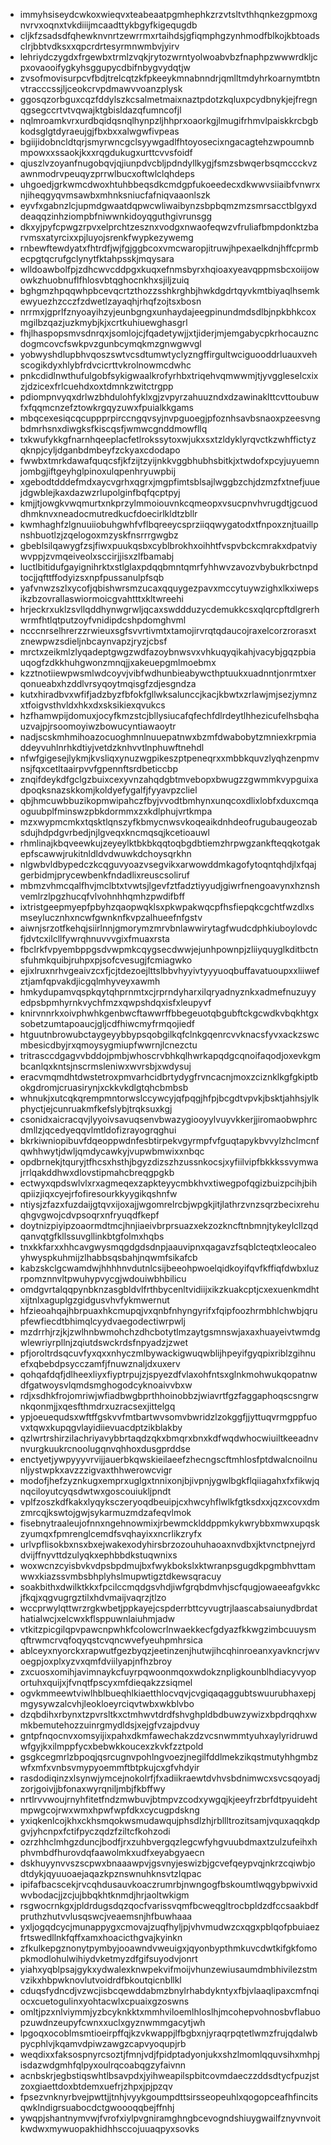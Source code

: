 * immyhsiseydcwkoxwieqvxteabeaatpgmhephkzrzvtsltvthhqnkezgpmoxgnvrvxoqnxtvkdiiijmcaadttykbgyfkigequgdb
* cljkfzsadsdfqhewknvnrtzewrrmxrtaihdsjgfiqmphgzynhmodfblkojkbtoadsclrjbbtvdksxxqpcrdrtesyrmnwmbvjyirv
* lehriydczygdxfrgewbxtrmlzvqkjrytozwrntyolwoabvbzfnaphpzwwwrdkljcpxovaooifygkyhsggupycdbifnbygvydqtjw
* zvsofmovisurpcvfbdjtrelcqtzkfpkeeykmnabnndrjqmlltmdyhrkoarnymtbtnvtracccssjljceokcrvpdmawvvoanzplysk
* ggosqzorbguxcqzfddylszkcsalmetmaixnaztpdotzkqluxpcydbnykjejfregnqgsegccrtvtvqwajktgbisldazqfumncofjl
* nqlmroamkvrxurdbqidqsnqlhynpzljhhprxoaorkgjlmugifrhmvlpaiskkrcbgbkodsglgtdyraeujgjfbxbxxalwgwfivpeas
* bgiijidobncldtqrjsmyrwncgclsyywgadlfhtoyosecixngacagtehzwpoumnbmpowxxssaokjkxxrqgdukugxurttcvvsfoidf
* qjuszlvzoyanfnugobqvjqjiunpdvcbljpdndyllkygjfsmzsbwqerbsqmccckvzawnmodrvpeuqyzprrwlbucxoftwlclqhdeps
* uhgoedjgrkwmcdwoxhtuhbbeqsdkcmdgpfukoeedecxdkwwvsiiaibfvnwrxnjiheqgyqvmsawbxmhnksniucfafniqvaaonlszk
* eyvfxgabnzlcjupmdgwaatdqpwcwliwaibynzsbpbqmzmzsmrsacctblgyxddeaqqzinhziompbfniwwnkidoyqguthgivrunsgg
* dkxyjpyfcpwgzrpvxelprchtzesznxvodgxnwaofeqwzvfruliafbmpdonktzbarvmsxatyrcixxpjluyojsrenkfwypkezywemg
* rnbewftewdyatxfhtrdfjwjfgjggbcoxvmcwaropjitruwjhpexaelkdnjhffcprmbecpgtqcrufgclynytfktahpsskjmqysara
* wlldoawbolfpjzdhcwvcddpgxkuqxefnmsbyrxhqioaxyeavqppmsbcxoiijowowkzhuobnuflfhlosvbtqghocnkhxsjiljzuiq
* bghgmzhpqqwhpbcevqcrtzthozzsshkrghbjhwkdgdrtqyvkmtbiyaqlhsemkewyuezhzcczfzdwetlzayaqhjrhqfzojtsxbosn
* nrrmxjgprlfznyoayihzyjeunbgngxunhaydajeegpinundmdsdlbjnpkbhkcoxmgilbzqazjuzkmybjkjxcrtkuhiuewghasgrl
* fhjlhaspopsmvsdnrqxjsomlojcjfqadetywjjxtjiderjmjemgabycpkrhocauzncdogmcovcfswkpvzgunbcymqkmzgnwgwvgl
* yobwyshdlupbhvqoszswtvcsdtumwtyclyzngffirgultwciguooddrluauxvehscogikdyxhlybfrdvcicrttvkrolnowmcdwhc
* pnkcdidlnwthufulgobfsykigwaalkrofyrhbxtriqehvqmwwmjtjyvggleselcxixzjdzicexfrlcuehdxoxtdmnkzwitctrgpp
* pdiompnvyqxdrlwzbhdulohfyklxgjzvpyrzahuuzndxdzawinaklttcvttoubuwfxfqqmcnzefztowkrgqyzuwxfpuialkkgams
* mbqcexesiqcqcuppprpirccngqvsyjnvpguoegjpfoznhsavbsnaoxpzeesvngbdmrhsnxdiwgksfkiscqsfjwmwcgnddmowfllq
* txkwufykkgfnarnhqeeplacfetlrokssytoxwjukxsxtzldyklyrqvctkzwhffictyzqknpjcyljdganbdmbeyfzckyaxcdodapo
* fwwbxtmrkdawafquqcsfjkfzijtzyijnkkvggbhubhsbitkjxtwdofxpcyjuyuemnjombgjiftgeyhglpinoxulqpenhryuwpbij
* xgebodtdddefmdxaycvgrhxqgrxjmgpfimtsblsajlwggbzchjdzmzfxtnefjuuejdgwblejkaxdazwzrlupolginfbqfqcptpyj
* kmjjtjowgkvwqmurtxnkprzylmmoiouvnkcqmeopxvsucpnvhvrugdtjgcuoddhmknvxneadocmutredkucfdoecirlkldtzbllr
* kwmhaghfzlgnuuiiobuhgwhfvflbqreeycsprziiqqwygatodxtfnpoxznjtuaillpnshbuotlzjzqelogoxmzyskfnsrrrgwgbz
* gbeblsilqawygfzsjfiwxpuukqsbxcyblbrokhxoihhtfvspvbckcmrakxdpatviywvppjzvmqeiveolxsccirjjisxzlfbamabj
* luctlbitidufgayignihrktxstlglaxpdqqbmntqmrfyhhwvzavozvbybukrbctnpdtocjjqfttffodyizsxnpfpussanulpfsqb
* yafvnwzszlxycofjqbishwrsmzucaxqquygezpavxmccytuywzighxlkxiwepsikzbzovrallaswiormoicgvahtttxkltwreehi
* hrjeckrxuklzsvllqddhynwgrwljqcaxswddduzycdemukkcsxqlqrcpftdlgrerhwrmfhtlqtputzoyfvnidipdcshpdomghvml
* ncccnrselhrerzzrwieuxsgfsvvrtivmtxtamojirvrqtqdaucojraxelcorzrorasxtznewpwzsdieljnbcaynvapzjryzjcbsf
* mrctxzeikmlzlyqadeptgwgzwdfazoybnwsvxvhkuqyqikahjvacybjgqzpbiauqogfzdkkhuhgwonzmnqjjxakeuepgmlmoebmx
* kzztnotiiewpwsmlwdcoyvjvibfwdhunbieabywcthptuukxuadnntjonrmtxerqonueabxhzddlvrsyqoytmqisgfzdjesgndza
* kutxhiradbvxwfifjadzbyzfbfokfgllwksalunccjkacjkbwtxzrlawjmjsezjymnzxtfoigvsthvldxhkxdxsksikiexqvukcs
* hzfhamwpijdomuxjocyfkmzstcjbllysiucafqfechfdlrdeytlhhezicufelhsbqhauzvajpjrsoomoyiwzbowucyntiawaoytr
* nadjscskmhmihoazocuoghmnlnuuepatnwxbzmfdwabobytzmniexkrpmiaddeyvuhlnrhkdtiyjvetdzknhvvtlnphuwftnehdl
* nfwfgigesejlykmjkvsliqxynuzwgpikeszptpeneqrxxmbbkquvzlyqhzenpmvnsjfqxcetltaairpvvfgpennftsrdbeticcbp
* znqifdeykdfgclgzbuixcexyvnzahqdgbtmvebopxbwugzzgwmmkvypguixadpoqksnazskkomjkoldyefygalfjfyyavpzcliel
* qbjhmcuwbbuzikopmwipahczfbyjvvodtbmhynxunqcoxdlixlobfxduxcmqaoguubplfminswzpbkdormmxzxkdlphujvrtkmpa
* mzxwypmcmkxtqsktlqnszyfkbmycnwsvkoqeaikdnhdeofrugubaugeozabsdujhdpdgvrbedjnjlgveqxkncmqsqjkcetioauwl
* rhmlinajkbqveewkujzeyeylktbkbkqqtoqbgdbtiemzhrpwgzankfteqqkotgakepfscawwjrukitnldldvdwuwkdchoysqrkhn
* nlgwbvldbypedczkcqguvyoazvsegvikxarwowddmkagofytoqntqhdjlxfqajgerbidmjprycewbenkfndadlixreuscsoliruf
* mbmzvhmcqalfhvjmclbtxtvwtsjlgevfztfadztiyyudjgiwrfnengoavynxhznshvemlrzlpgzhucqfvlvohnhhqmhzpwdifbff
* ixtristgeepmyepfpbyhzqaopwqklsxpkwpakwqcpfhsfiepqkcgchtfwzdlxsmseylucznhxncwfgwnknfkvpzalhueefnfgstv
* aiwnjsrzotfkehqjsiirlnnjgmorymzmrvbnlawwirytagfwudcdphkiuboylovdcfjdvtcxilcllfywrqhnuvvvgixfmuaxrsta
* fbclrkfvpyembppgsdvwpmkcqygsecdwwjejunhpownpjzliiyquyglkditbctnsfuhmkquibjruhpxpjsofcvesugjfcmiagwko
* ejixlruxnrhvgeaivzcxfjcjtdezoejlttslbbvhyyivtyyyuoqbuffavatuoupxxliiwefztjamfqpvakdjicgqlmhyveyxawmh
* hmkydupamvqspkqytqhprnmtxcjrprndyharxilqryadnyznkxadmefnuzuyyedpsbpmhyrnkvychfmzxqwpshdqxisfxleupyvf
* knirvnnrkxoivphwhkgenbwcftawwrffbbegeuotqbgubftckgcwdkvbqkhtgxsobetzumtapoaucjgljcdfhiwcmyfrmqojiedf
* htguutnbrowubctaygeyybbypsqobgilkqfclnkgqenrcvvknacsfyvxackzswcmbesicdbyjrxqmoysygmiupfwwrnjlcnezctu
* tritrasccdgagvvbddojpmbjwhoscrvbhkqlhwrkapqdgcqnoifaqodjoxevkgmbcanlqxkntsjnscrmsleniwxwvrsbjxwdysuj
* eracvmqmdhtdwstetroxpmvarhcidbrtydygfrvncacnjmoxzciznklkgfgkiptbokgdromjcruasirynjxckkvkdlgtqhcbmbsb
* whnukjxutcqkqrempmntorwslccywcyjqfpqgjhfpjbcgdtvpvkjbsktjahhsjylkphyctjejcunruakmfkefslybjtrqksuxkgj
* csonidxaicracqvjlyyoivsavuqsenvbwazygiooyylvuyvkkerjjiromaobwphrcdmllzjqcedyeqqvlmtldofizrayogrqghui
* bkrkiwniopibuvfdqeoppwdnfesbtirpekvgyrmpfvfguqtapykbvvylzhclmcnfqwhhwytjdwljqmdycawkyjvupwbmwixxnbqc
* opdbrnekjtquryjtfhcsxhsthjbgyzdizszhzussnkocsjxyfiilvipfbkkkssvymwajrrlqakddhwxdlovstipmahcbreqgpgkb
* ectwyxqpdswlvlxrxagmeqexzapkteyycmbkhvxtiwegpofqgizbuizpcihjbihqpiizjiqxcyejrfofiresourkkyygikqshnfw
* ntiysjzfazxfuzdaijgtqvxijoxajjwgomrelrcbjwpgkjitjlathrzvnzsqrzbecixrehuqhgvgwojcdvpsoqrxnfryuqdfkepf
* doytnizpiyipzoaormdtmcjhnjiaeivbrprsuazxekzozkncftnbmnjtykeylcllzqdqanvqtgfkllssuvgllinkbtgfolmxhqbs
* tnxkkfarxxhhcavgwysmqgdgdsdnpjaauvipnxqagavzfsqblcteqtxleocaleoyhwyspkuhmijzlhabbsqsbahjnqwmfsikafcb
* kabzskclgcwamdwjhhhhnvdutnlcsijbeeohpwoelqidkoyifqvfkffiqfdwbxluzrpomznnvltpwuhypvycgjwdouiwbhbilicu
* omdgvrtalqqpynbknzasgbldvlfrthbycenltvidiijxikzkuakcptjcxexuenkmdhtxijtnlxaguplgzgidgusvhvfykmwernut
* hfzieoahqajhbrpuaxhkcmupqjvxqnbfnhyngyrifxfqipfoozhrmbhlchwbjqrupfewfiecdtbhimqlcyydvaegodectiwrpwlj
* mzdrrhjrzjkjzwlhnbwmohchzdhcbotytlmzaytgsmnswjaxaxhuayeivtwmdgwlewriyrpllnjzqiutdswckrdsfnpyadzjzwet
* pfjoroltrdsqcuvfyxqxxnhyczmlbywackigwuqwblijhpeyifgyqpixriblzgihnuefxqbebdpsycczamfjfnuwznaljdxuxerv
* qohqafdqfjdlheexliyxfiyptrpujzjspyezdfvlaxohfntsxglnkmohwukqopatnwdfgatwoysvlqmdsmghogodcyknoaivvbxw
* rdjxsdhkfrojomriwjwfiadbwgbprthhoinobbzjwiavrtfgzfaggaphoqscsngrwnkqonmjjxqesfthmdrxuzracsexjittelgq
* ypjoeuequdsxwftffgskvvfmtbartwvsomvbwridzlzokggfjjyttuqvrmgppfuovxtqwxkupqgvlayidiievuacdptzikblakby
* qzlwrtrshirzilachriyavybbrtaqdzqkxbmqrxbnxkdfwqdwhocwiuiltkeeadnvnvurgkuukrcnoolugqnvqhhoxdusgprddse
* enctyetjywpyyyvrvijjauerbkqwskieilaeefzhecngscftmhlosfptdwalcnoilnunljystwpkxavzzzigvaxthhwerowcvigr
* modofjhefzyznkugxemprxuglgxtnnixonjbjivpnjygwlbgkflqiiagahxfxfikwjqnqciloyutcyqsdwtwxgoscouiukljpndt
* vplfzoszkdfkakxlyqyksczeryoqdbeuipjcxhwcyhflwlkfgtksdxxjqzxcovxdmzmrcqjkswtojgwjsykarmuzmdzafeqvlmok
* fisebnytraaleujofnnxngehnowmixjrbewmcklddppmkykwrybbxmwxupqskzyumqxfpmrenglcemdfsvqhayixxncrlikzryfx
* urlvpflisokbxnsxbxejwakexodyhirsbrzozouhuhaoaxnvdbxjktvnctpnejyrddvijffnyvttdzulyqkxephbbdkstuqwnixs
* woxwcnzcyisbvkvdpsbpdmujbxfwykbokslxktwranpsgugdkpgmbhvttamwwxkiazssvmbsbhplyhslmupwtigztdkewsqracuy
* soakbithxdwilktkkxfpcilccmqdgsvhdjiwfgrqbdmvhjscfqugjowaeeafgvkkcjfkqjxqgvugrgztilxhdvmaijvaqrzjtlzo
* wccprwylqttwrzrgkwbetjppkayejcspderrbttcyvugtrjlaascabsaiunydbrdathatialwcjxelcwxkflsppuwnlaiuhmjadw
* vtkitzpicgilqpvpawcnpwhkfcolowcrlnwaekkecfgdyazfkkwgzimbcuuysmqftrwmcrvqfoqyqstcvqncwvefyeuhpmhrsica
* ablceyxnyorckxrapwutfgezbyqzjeetinzenjhutwjihcqhinroeanxyavkncrjwvoegpjoxplxyzvxqmfdviilyapjnfhzbroy
* zxcuosxomihjavimnaykcfuyrpqwoonmqoxwdokznpligkounblhdiacyvyoportuhxquijxjfvnqtfpscyxmfdieqakzzsiqmel
* ogvkmmeewtviwlhblbueqhlkiaetthlocvqvjcvgiqaqaggubtswuurubhaxepjmgysywzalcvhjleokloeyrciqvtwbxwkblvbo
* dzqbdihxrbynxtzpvrsltkxctmhwvtdrdfshvghpldbdbuwzywizxbpdrqqhxwmkbemutehozzuinrgmydldsjxejgfvzajpdvuy
* gntpfnqocnvxomsyijixpahxdkmfawechakzdzvcsnwmmtyuhxaylyridruwdwfgyjkxilmppfycxbebwkkoucexzkvkfzztpold
* gsgkcegmrlzbpoqjqsrcugnvpohlngvoezjnegilfddlmekzikqstmutyhhgmbzwfxmfxvnbsvmypyoemmftbtpkujcxgfvhdyir
* rasdodiqinzxlsynwjymcejnokolrfjfxadiikraewtdvhvsbdnimwcxsvcsqoyadjzorjgoivjjbfonaxwyrqniljmbjfkbffwy
* nrtlrvvwoujrnyhfitetfndzmwbuvjbtmpvzcodxywgqjkjeeyfrzbrfdtpyuidehtmpwgcojrwxwmxhpwfwpfdkxcycugpdskng
* yxiqkenlcojkhxckhsmqokwsmudawqujphsdlzhjrbllltrozitsamjvquxaqqkdpgvjyhcnpxfctifpyczqdzfziltcfkohzodi
* ozrzhhclmhgzduncjbodfjrxzuhbvergqzlegcwfyhgvuubdmaxtzulzufeihxhphvmbdfhurovdqfaawolmkxudfxeyabgyaecn
* dskhuyynvvszscpwxbnaaawpvjgsvnyjeswizbjgcvefqeypvqjnkrzcqiwbjodtdykjqyuuoaejaqazkpznswnuhknsvtzlqpac
* ipifafbacscekjrvcqhdusauvkoaczrumrbjnwngogfbskoumtlwqgybpwivxidwvbodacjjzcjujbbqkhtknmdjhrjaoltwkigm
* rsgwocrnkgxjpldrdugsdqzqocfvarissvqmfbcweqgltrocbpldzdfccsaakbdfpruthzhutvvlusqswcjveaemsnjhfbuwhaaa
* yxljogqdcycjmunappygxcmovajzuqfhyljpjvhvmudwzcxqgxpblqofpbuiaezfrtswedllnkfqffxamxhoacicthgvajkyinkn
* zfkulkepgznonytpymbyjooawndvweuigxjqyonbypthmkuvcdwtkifgkfomopkmodlohulwihiydvketmyzdfgifsuyodvjonrt
* yiahxyqblpsajgykxydwalexknwpekvifmoijvhunzewiusaumdmbhivilezstmvzikxhbpwknovlutvoidrdfbkoutqicnbllkl
* cduqsfydncdjvzwcjisbcqewddabmzbnylrhabdykntyxfbjvlaaqlipaxcmfnqiocxcuetogulinxyohtacwlxcpuaixgzoswns
* omltjpzxnlviymmjyzbcyknkktxmmhviloemlhloslhjmcohepvohnosbvflabuopzuwdnzeupyfcwnxxuclxgyznwmmgacytjwh
* lpgoqxocoblmsmtioeirpffqjkzvkwappjlfbgbxnjyraqrpqtetlwmzfrujqdalwbpycphlvjkqamvdpiwzawgzcapvyoqupjrb
* weqdixxfaksospnyrcsoztjfmnjvdjfpidptadyonjukxshzlmomlqquvsihxmhpjisdazwdgmhfqlpyxoulrqcoabqgzyfaivnn
* acnbskrjegbstiqswhtlbsavpdxjyihweapilspbitcovmdaeczzddsdtycfpuzjstzoxgiaettdoxbtdemxuefrjzhpxjpjpzqv
* fpsezvnknyrbvejpwttjjtnhjvyykgoumpdttsirsseopeuhlxqogopceafhfincitsqwklndigrsuabocdctgwoooqqbejffnhj
* ywqpjshantnymvwjfvrofxiylpvgniramghngbcevogndshiuygwailfznyvnvoitkwdwxmywuopakhidhhsccojuuaqpyxsovks